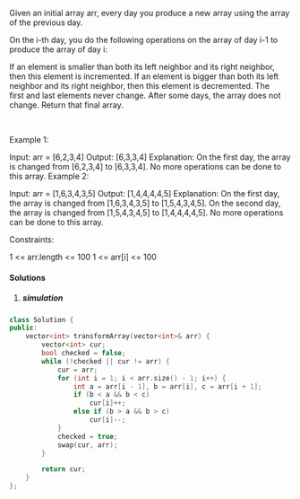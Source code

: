 Given an initial array arr, every day you produce a new array using the array of the previous day.

On the i-th day, you do the following operations on the array of day i-1 to produce the array of day i:

If an element is smaller than both its left neighbor and its right neighbor, then this element is incremented.
If an element is bigger than both its left neighbor and its right neighbor, then this element is decremented.
The first and last elements never change.
After some days, the array does not change. Return that final array.

 

Example 1:

Input: arr = [6,2,3,4]
Output: [6,3,3,4]
Explanation: 
On the first day, the array is changed from [6,2,3,4] to [6,3,3,4].
No more operations can be done to this array.
Example 2:

Input: arr = [1,6,3,4,3,5]
Output: [1,4,4,4,4,5]
Explanation: 
On the first day, the array is changed from [1,6,3,4,3,5] to [1,5,4,3,4,5].
On the second day, the array is changed from [1,5,4,3,4,5] to [1,4,4,4,4,5].
No more operations can be done to this array.
 

Constraints:

1 <= arr.length <= 100
1 <= arr[i] <= 100

#### Solutions

1. ##### simulation

```cpp
class Solution {
public:
    vector<int> transformArray(vector<int>& arr) {
        vector<int> cur;
        bool checked = false;
        while (!checked || cur != arr) {
            cur = arr;
            for (int i = 1; i < arr.size() - 1; i++) {
                int a = arr[i - 1], b = arr[i], c = arr[i + 1];
                if (b < a && b < c)
                    cur[i]++;
                else if (b > a && b > c)
                    cur[i]--;
            }
            checked = true;
            swap(cur, arr);
        }

        return cur;
    }
};
```